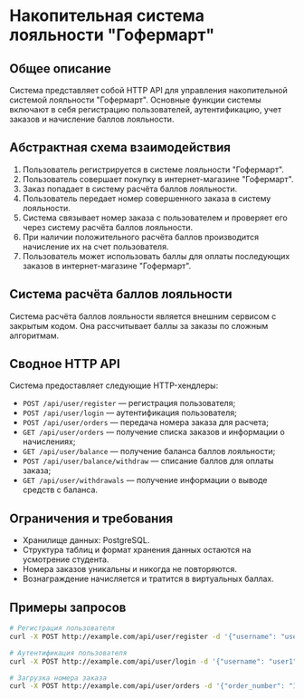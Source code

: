 # Накопительная система лояльности "Гофермарт"

## Общее описание

Система представляет собой HTTP API для управления накопительной системой лояльности "Гофермарт". Основные функции системы включают в себя регистрацию пользователей, аутентификацию, учет заказов и начисление баллов лояльности.

## Абстрактная схема взаимодействия

1. Пользователь регистрируется в системе лояльности "Гофермарт".
2. Пользователь совершает покупку в интернет-магазине "Гофермарт".
3. Заказ попадает в систему расчёта баллов лояльности.
4. Пользователь передает номер совершенного заказа в систему лояльности.
5. Система связывает номер заказа с пользователем и проверяет его через систему расчёта баллов лояльности.
6. При наличии положительного расчёта баллов производится начисление их на счет пользователя.
7. Пользователь может использовать баллы для оплаты последующих заказов в интернет-магазине "Гофермарт".

## Система расчёта баллов лояльности

Система расчёта баллов лояльности является внешним сервисом с закрытым кодом. Она рассчитывает баллы за заказы по сложным алгоритмам.

## Сводное HTTP API

Система предоставляет следующие HTTP-хендлеры:

- `POST /api/user/register` — регистрация пользователя;
- `POST /api/user/login` — аутентификация пользователя;
- `POST /api/user/orders` — передача номера заказа для расчета;
- `GET /api/user/orders` — получение списка заказов и информации о начислениях;
- `GET /api/user/balance` — получение баланса баллов лояльности;
- `POST /api/user/balance/withdraw` — списание баллов для оплаты заказа;
- `GET /api/user/withdrawals` — получение информации о выводе средств с баланса.

## Ограничения и требования

- Хранилище данных: PostgreSQL.
- Структура таблиц и формат хранения данных остаются на усмотрение студента.
- Номера заказов уникальны и никогда не повторяются.
- Вознаграждение начисляется и тратится в виртуальных баллах.

## Примеры запросов

```bash
# Регистрация пользователя
curl -X POST http://example.com/api/user/register -d '{"username": "user1", "password": "password1"}'

# Аутентификация пользователя
curl -X POST http://example.com/api/user/login -d '{"username": "user1", "password": "password1"}'

# Загрузка номера заказа
curl -X POST http://example.com/api/user/orders -d '{"order_number": "123456"}'
